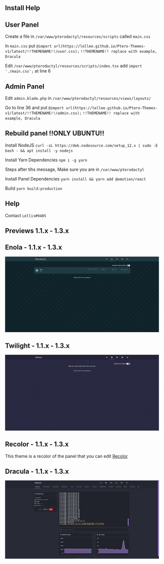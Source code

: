 ## Install Help

## User Panel

Create a file in `/var/www/pterodactyl/resources/scripts` called `main.css`

In `main.css` put ```@import url(https://lellee.github.io/Ptero-Themes-v1/latest/!!THEMENAME!!/user.css);```
`!!THEMENAME!! replace with example, Dracula`

Edit `/var/www/pterodactyl/resources/scripts/index.tsx` add ```import './main.css';``` at line 6

## Admin Panel

Edit `admin.blade.php` in `/var/www/pterodactyl/resources/views/layouts/`

Go to line 36 and put ```@import url(https://lellee.github.io/Ptero-Themes-v1/latest/!!THEMENAME!!/admin.css);```
`!!THEMENAME!! replace with example, Dracula`

## Rebuild panel !!ONLY UBUNTU!!

Install NodeJS `curl -sL https://deb.nodesource.com/setup_12.x | sudo -E bash - && apt install -y nodejs`

Install Yarn Dependencies `npm i -g yarn`


Steps after tihs message, Make sure you are in `/var/www/pterodactyl`

Install Panel Dependencies `yarn install && yarn add @emotion/react`

Build `yarn build:production`

## Help

Contact `Lellis#9405`


## Previews 1.1.x - 1.3.x

## Enola - 1.1.x - 1.3.x
![Preview](./preview/enola.png)

## Twilight - 1.1.x - 1.3.x
![Preview](./preview/twilight.png)

## Recolor - 1.1.x - 1.3.x
This theme is a recolor of the panel that you can edit
[Recolor](https://github.com/Lellee/Ptero-Themes-v1/tree/master/latest/Recolor)

## Dracula - 1.1.x - 1.3.x
![Preview](./preview/Dracula.png)
